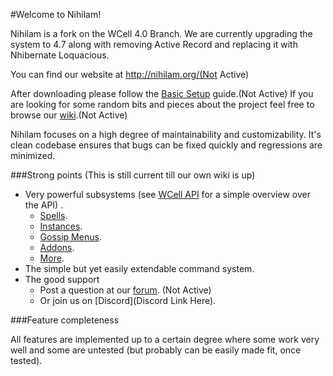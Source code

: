 #Welcome to Nihilam!

Nihilam is a fork on the WCell 4.0 Branch. We are currently upgrading the system to 4.7 along with removing Active Record and replacing it with Nhibernate Loquacious.

You can find our website at http://nihilam.org/(Not Active)

After downloading please follow the [Basic Setup](http://wiki.nihilam.org/Basic_Setup) guide.(Not Active)
If you are looking for some random bits and pieces about the project feel free to browse our [wiki](http://wiki.nihilam.org/).(Not Active)

Nihilam focuses on a high degree of maintainability and customizability. It's clean codebase ensures that bugs can be fixed quickly and regressions are minimized.

###Strong points
(This is still current till our own wiki is up)
* Very powerful subsystems (see [WCell API](http://wiki.wcell.org/WCell_API) for a simple overview over the API)  .
     * [Spells](http://wiki.wcell.org/API:Spells).
     * [Instances](http://wiki.wcell.org/API:Instances).
     * [Gossip Menus](http://wiki.wcell.org/API:Gossip_Menus).
     * [Addons](http://wiki.wcell.org/WCell_Addons).
     * [More](http://wiki.wcell.org/API:World).
* The simple but yet easily extendable command system.  
* The good support  
   * Post a question at our [forum](http://nihilam.org/forum/). (Not Active)
   * Or join us on [Discord](Discord Link Here).

###Feature completeness 

All features are implemented up to a certain degree where some work very well and some are untested (but probably can be easily made fit, once tested).
